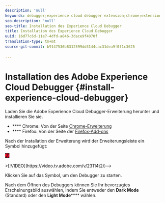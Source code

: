 ```yaml
---
description: 'null'
keywords: debugger;experience cloud debugger extension;chrome;extension;install
seo-description: 'null'
seo-title: Installation des Experience Cloud Debugger
title: Installation des Experience Cloud Debugger
uuid: 16d77c6d-11e7-4dfd-a846-3dace9f4070f
translation-type: tm+mt
source-git-commit: b9147536b8312599dd3144cac31dea9f0f1c3625

---
```



# Installation des Adobe Experience Cloud Debugger {#install-experience-cloud-debugger}

Laden Sie die Adobe Experience Cloud Debugger-Erweiterung herunter und installieren Sie sie.

* **** Chrome: Von der Seite [Chrome-Erweiterung](https://chrome.google.com/webstore/detail/adobe-experience-cloud-de/ocdmogmohccmeicdhlhhgepeaijenapj)
* **** Firefox: Von der Seite der [Firefox-Add-ons](https://addons.mozilla.org/en-US/firefox/addon/adobe-experience-platform-dbg/)

Nach der Installation der Erweiterung wird der Erweiterungsleiste ein Symbol hinzugefügt:

![](assets/start-icon.jpg)

<!-->>[!VIDEO](https://video.tv.adobe.com/v/23114t2/)-->

Klicken Sie auf das Symbol, um den Debugger zu starten.

Nach dem Öffnen des Debuggers können Sie Ihr bevorzugtes Erscheinungsbild auswählen, indem Sie entweder den **Dark Mode** (Standard) oder den **Light Mode****** wählen.